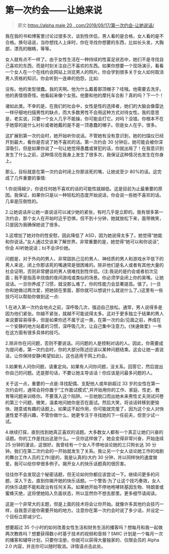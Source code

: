 # 第一次约会——让她来说

> 原文:[https://alpha male 20 . com/2019/09/17/第一次约会-让她说话/](https://alphamale20.com/2019/09/17/first-dates-let-her-do-the-talking/)

我在我的书和博客里讨论过很多次，谈到性伴侣，男人看的是合格，女人看的是不合格。换句话说，当你想找人上床时，你在寻找你想要的东西，比如长头发，大胸部，漂亮的眼睛，等等。

女人就有点不一样了。由于女性生活在一种持续的性富足状态中，她们不是寻找自己喜欢的东西，而是时刻关注自己不喜欢的东西。如果你想要一个现场演示，看看一个女人在一个在线约会网站上浏览男人的照片。你会学到很多关于女人如何取消男人资格的知识。你会听到一连串的抱怨，比如:

没有。他的发型很蠢。我的天啊。他为什么戴着那顶帽子？哇哦。他需要去洗牙。他的表情很奇怪。他看起来像个女孩。他要和他的摩托车合影？真的吗？下一个！

诸如此类。不幸的是，在我们的社会中，女性是性的选择者，她们的大脑会像雷达一样仔细地扫描男性的缺点，而大多数男性不会用这种方式对待女性。我的意思是，老实说，只要一个女人几乎不能操，你可能会打它。对吗？没错。你根本不在乎她穿的是什么衬衫或者她戴的是不是一顶愚蠢的帽子。但是女人在乎。很多。

这扩展到第一次约会时，她开始听你说话。不管她有没有意识到，她的扫描仪已经开到最大，看你是否说了她不喜欢的话。第一次约会 30 分钟后，她可能会被你深深吸引，但是如果你说了一句让她觉得愚蠢或冒犯的话，你就出局了！在我意识到发生了什么之前，这种情况在我身上发生了很多次，我保证这种情况也发生在你身上。

那么，目标就是在第一次约会时闭上你那该死的嘴，让她说至少 80%的话。这完成了几件重要的事情:

1.你说得越少，你说任何她不喜欢的话的可能性就越低。这是目前为止最重要的原因。我保证，如果你只是以一种轻松的态度开始说话，你会说一些她不喜欢的话。几率是压倒性的。

2.让她说话并让她一直说话可以减少她的紧张，有时几乎是立即的。我有很多第一次约会，那个女人在开始时近乎恐惧，但不到十分钟，她就放松下来，面带微笑，只是因为我确保她说了很多。

3.这增加了她对你的性安慰，因此降低了 ASD，因为她说得太多了。她觉得“她能和你说话。”女人通过交谈来了解世界。非常重要的是，她觉得“她可以和你说话”,你会 A)听她说话；b)不会评价她。

问题是，对于外向的男人、非常固执己见的男人、神经质的男人和游戏水平低下的男人来说，闭上你那该死的嘴通常是很困难的。除非他们是名人或者有其他大量的社会证明，否则非常健谈的男人很难找到性伴侣。(注:我说的是约会或者初次见面；我不是指高辛烷值的夜间游戏或类似的场景。你必须学会闭上你的臭嘴，让她说话。一旦你养成了习惯，就没那么难了。你的性能力会显著提高。值了。(一旦你和她做过两次爱，把她锁在里面，那你就可以想说什么就说什么了。)这里有一些技巧可以帮助你做到这一点:

1.在进入第一次约会地点之前，深呼吸几次，强迫自己放松。通常，男人说得多是因为他们紧张。你越不紧张，就越不可能说得太多。这对于更多独立于结果的男人来说要容易得多，但是如果你还不属于这一类，在第一次约会/见面之前，养成在一个安静的地方站着的习惯，深呼吸几次，让自己集中注意力。《快速做爱》一书在这方面有很多具体的技巧。

2.除非你在问问题，否则不要说话。问问题的人是控制对话的人。因此，你需要成为提问者。第一次约会时，你的大部分陈述应该以某种问题结束。这会让她一直说话，让你保持安静(希望如此)。这也适用于网上约会。

3.如果有人问你问题，请重定向。如果有人问你问题，没关系。回答它，然后提出你自己的问题。还是那句话，不要让她主导谈话！你应该是问最多问题的人。

关于这一点，重要的一点是:寻找配偶、支配他人或年龄超过 33 岁的女性在第一次约会时，通常会将你置于“工作面试模式”,并开始用你的工作、家庭、性史、教育等问题来训练你。不要落入这个陷阱。一旦她脱口而出她未来男性丈夫测试问卷的第三个问题，微笑，温柔地问她你是否在面试。然后大笑，将谈话转移到更愉快、随意或有趣的话题上。如果这不起作用，你可能就完蛋了，因为这个女人对快速性爱不感兴趣，不管你做什么，她更专注于寻找她的下一任前夫，但至少试一试。

4.继续打探，直到找到她真正喜欢的话题。大多数女人都有一个真正让她们兴奋的话题。你的工作是找出这是什么。一旦你这样做了，她会变得非常兴奋，开始连续 25 分钟的漫谈，这很好。我曾经有一个女人不停地谈论她的三只狗长达 30 分钟。我们在第二次约会的一开始就发生了关系。我让另一个女人谈论她工作的戏剧的舞台工作人员的工作(是的，我是认真的)大约 30 分钟，并以同样快的速度做爱。我可以给你举很多例子。揭开女人的快乐话题真的很厉害。

往往你不会发现这个秘密话题，但无论如何你都应该尝试一下。继续问更多的问题，深入下去，直到你揭开她的快乐话题。一个警告:为了让这个技巧奏效，女人的快乐话题不能和政治有任何关系。如果她开始不停地咆哮转基因生物、特朗普或蜜蜂灭绝，这将使她陷入负面状态，所以显然你不想去那里。更多细节请阅读。

这是一个非常大的主题，但是上面的技术将会让你开始。就像许多其他约会技巧一样，自我意识是你需要开始的地方。注意你在第一次约会时说了多少话，并设定一个目标立即减少它。

想要超过 35 个小时的如何改善女性生活和财务生活的播客吗？想每月和我一起做两次教练吗？想要获得数小时基于技术的视频和音频？SMIC 计划是一个每月一次的播客和辅导计划，只要你注册，你就可以获得大量独家的、仅限会员的 Alpha 2.0 内容，并且你可以随时取消。详情请点击此处。